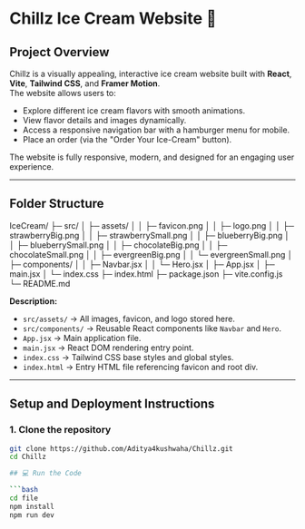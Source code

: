 # Chillz Ice Cream Website 🍦

## Project Overview
Chillz is a visually appealing, interactive ice cream website built with **React**, **Vite**, **Tailwind CSS**, and **Framer Motion**.  
The website allows users to:

- Explore different ice cream flavors with smooth animations.
- View flavor details and images dynamically.
- Access a responsive navigation bar with a hamburger menu for mobile.
- Place an order (via the "Order Your Ice-Cream" button).

The website is fully responsive, modern, and designed for an engaging user experience.

---

## Folder Structure

IceCream/
├─ src/
│ ├─ assets/
│ │ ├─ favicon.png
│ │ ├─ logo.png
│ │ ├─ strawberryBig.png
│ │ ├─ strawberrySmall.png
│ │ ├─ blueberryBig.png
│ │ ├─ blueberrySmall.png
│ │ ├─ chocolateBig.png
│ │ ├─ chocolateSmall.png
│ │ ├─ evergreenBig.png
│ │ └─ evergreenSmall.png
│ ├─ components/
│ │ ├─ Navbar.jsx
│ │ └─ Hero.jsx
│ ├─ App.jsx
│ ├─ main.jsx
│ └─ index.css
├─ index.html
├─ package.json
├─ vite.config.js
└─ README.md


**Description:**
- `src/assets/` → All images, favicon, and logo stored here.  
- `src/components/` → Reusable React components like `Navbar` and `Hero`.  
- `App.jsx` → Main application file.  
- `main.jsx` → React DOM rendering entry point.  
- `index.css` → Tailwind CSS base styles and global styles.  
- `index.html` → Entry HTML file referencing favicon and root div.

---

## Setup and Deployment Instructions

### 1. Clone the repository
```bash
git clone https://github.com/Aditya4kushwaha/Chillz.git
cd Chillz

## 💻 Run the Code

```bash
cd file
npm install
npm run dev
```
